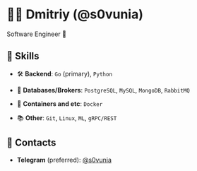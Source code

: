 # 👨‍💻 Dmitriy (@s0vunia)

Software Engineer 🚀

## 🦾 Skills

- 🛠 **Backend**: `Go` (primary), `Python`

- 💾 **Databases/Brokers**: `PostgreSQL`, `MySQL`, `MongoDB`, `RabbitMQ`

- 🚢 **Containers and etc**: `Docker`

- 📚 **Other**: `Git`, `Linux`, `ML`, `gRPC/REST`

## 📨 Contacts

- **Telegram** (preferred): [@s0vunia](https://t.me/s0vunia)
